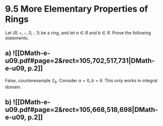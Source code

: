 
# 9.5 More Elementary Properties of Rings

Let $\langle R; +, -,0, \cdot,1 \rangle$ be a ring, and let $a \in R$ and $b \in R$. Prove the following statements.

## a) ![[DMath-e-u09.pdf#page=2&rect=105,702,517,731|DMath-e-u09, p.2]]
False, counterexample $\mathbb{Z}_{6}$. Consider $a=0, b=6$. This only works in integral domain.



## b) ![[DMath-e-u09.pdf#page=2&rect=105,668,518,698|DMath-e-u09, p.2]]

